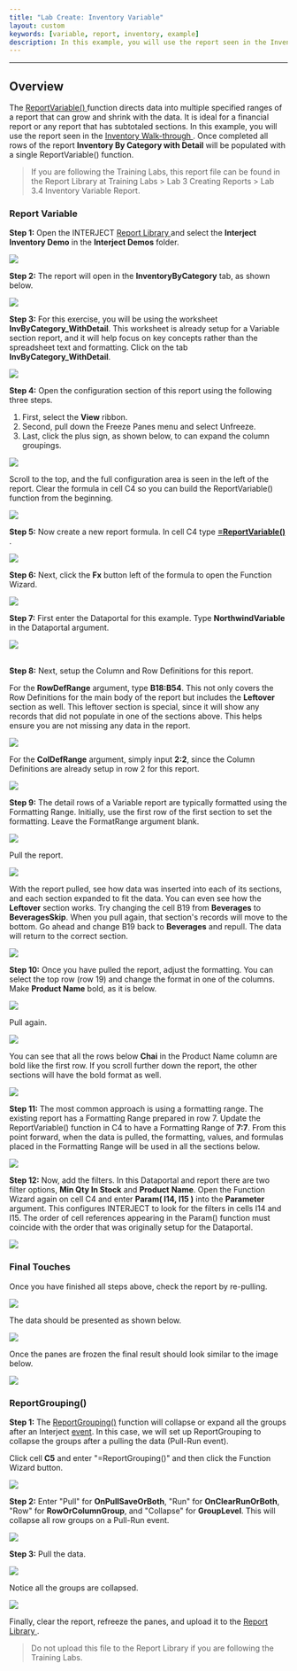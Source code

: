 ```yaml
---
title: "Lab Create: Inventory Variable"
layout: custom
keywords: [variable, report, inventory, example]
description: In this example, you will use the report seen in the Inventory Walk-through. Once completed all rows of the report Inventory By Category with Detail will be populated with a single ReportVariable() function. 
---
```

* * *

##  **Overview**   

The [ ReportVariable() ](/wIndex/ReportVariable.html) function directs data into multiple specified ranges of a report that can grow and shrink with the data. It is ideal for a financial report or any report that has subtotaled sections.  In this example, you will use the report seen in the [ Inventory Walk-through ](/wAbout/Inventory-Reports.html). Once completed all rows of the report **Inventory By Category with Detail** will be populated with a single ReportVariable() function. 

<blockquote class=lab_info>
  If you are following the Training Labs, this report file can be found in the Report Library at Training Labs > Lab 3 Creating Reports > Lab 3.4 Inventory Variable Report.
</blockquote>

###  Report Variable 

**Step 1:** Open the INTERJECT [ Report Library ](/wAbout/Report-Library-Basics.html) and select the **Interject Inventory Demo** in the **Interject Demos** folder. 

![](/images/L-Create-InventoryVar/01.png)
<br> 

**Step 2:** The report will open in the **InventoryByCategory** tab, as shown below. 

![](/images/L-Create-InventoryVar/02.png)
<br> 

**Step 3:** For this exercise, you will be using the worksheet **InvByCategory_WithDetail**. This worksheet is already setup for a Variable section report, and it will help focus on key concepts rather than the spreadsheet text and formatting. Click on the tab  **InvByCategory_WithDetail**. 

![](/images/L-Create-InventoryVar/03.png)
<br> 

**Step 4:** Open the configuration section of this report using the following three steps. 

1. First, select the **View** ribbon. 
2. Second, pull down the Freeze Panes menu and select Unfreeze. 
3. Last, click the plus sign, as shown below, to can expand the column groupings. 


![](/images/L-Create-InventoryVar/04.png)
<br> 

Scroll to the top, and  the full configuration area is seen  in the left of the report. Clear the formula in cell C4 so you can build the ReportVariable() function from the beginning. 

![](/images/L-Create-InventoryVar/05.png)


**Step 5:** Now create a new report formula. In cell C4 type [ **=ReportVariable()** ](/wIndex/ReportVariable.html). 

![](/images/L-Create-InventoryVar/06.png)
<br> 

**Step 6:** Next, click the **Fx** button left of the formula to open the Function Wizard. 

![](/images/L-Create-InventoryVar/07.png)
<br> 

**Step 7:** First enter the Dataportal for this example. Type  **NorthwindVariable** in the Dataportal argument.  

![](/images/L-Create-InventoryVar/08.png)   
<br>

**Step 8:** Next, setup the Column and Row Definitions for this report. 

For the **RowDefRange** argument, type **B18:B54**. This not only covers the Row Definitions for the main body of the report but includes the **Leftover** section as well. This leftover section is special, since it will show any records that did not populate in one of the sections above. This helps ensure you are not missing any data in the report.  

![](/images/L-Create-InventoryVar/09.png)
<br> 

For the **ColDefRange** argument, simply input **2:2**, since the Column Definitions are already setup in row 2 for this report. 

![](/images/L-Create-InventoryVar/10.png)
<br> 

**Step 9:** The detail rows of a Variable report are typically formatted using the Formatting Range. Initially, use the first row of the first section to set the formatting. Leave the FormatRange argument blank. 

![](/images/L-Create-InventoryVar/11.png)
<br> 

Pull the report.    

![](/images/L-Create-InventoryVar/12.png)
<br>

With the report pulled, see how data was inserted into each of its sections, and each section expanded to fit the data. You can even see how the **Leftover** section works. Try changing the cell B19 from **Beverages** to **BeveragesSkip**. When you pull again, that section's records will move to the bottom. Go ahead and change B19 back to **Beverages** and repull. The data will return to the correct section. 

![](/images/L-Create-InventoryVar/13.png) 
<br> 

**Step 10:** Once you have pulled the report, adjust the formatting. You can select the top row (row 19) and change the format in one of the columns. Make **Product Name** bold, as it is below. 

![](/images/L-Create-InventoryVar/14.png)
<br>

Pull again. 

![](/images/L-Create-InventoryVar/15.png)
<br> 

You can see that all the rows below **Chai** in the Product Name column are bold like the first row. If you scroll further down the report, the other sections will have the bold format as well. 

![](/images/L-Create-InventoryVar/16.png) 
<br>

**Step 11:** The most common approach is using a formatting range. The existing report has a Formatting Range prepared in row 7. Update the ReportVariable() function in C4 to have a Formatting Range of **7:7**. From this point forward,  when the data is pulled,  the formatting, values, and formulas placed in the Formatting Range will be used in all the sections below.    

![](/images/L-Create-InventoryVar/17.png) 
<br>

**Step 12:** Now, add the filters.  In this Dataportal and report there are two filter options, **Min Qty In Stock** and **Product** **Name**. Open the Function Wizard again on cell C4 and enter  **Param( I14,  I15  )** into the  **Parameter** argument. This configures INTERJECT to look for the filters in cells I14 and I15. The order of cell references appearing in the Param() function must coincide with the order that was originally setup for the Dataportal. 

![](/images/L-Create-InventoryVar/18.png)
<br>

###  Final Touches 

Once you have finished all steps above, check the report by re-pulling. 

![](/images/L-Create-InventoryVar/19.png)
<br> 

The data should be presented as shown below. 

![](/images/L-Create-InventoryVar/20.png)
<br> 

Once the panes are frozen the final result should look similar to the image below.   

![](/images/L-Create-InventoryVar/21.png)
<br>

### ReportGrouping()

**Step 1:** The [ReportGrouping()](/wIndex/ReportGrouping.html) function will collapse or expand all the groups after an Interject [event](/wIndex/Event-Functions-Landing.html). In this case, we will set up ReportGrouping to collapse the groups after a pulling the data (Pull-Run event).

Click cell **C5** and enter "=ReportGrouping()" and then click the Function Wizard button.

![](/images/L-Create-InventoryVar/ReportGroupingEntry.png)
<br>

**Step 2:** Enter "Pull" for **OnPullSaveOrBoth**, "Run" for **OnClearRunOrBoth**, "Row" for **RowOrColumnGroup**, and "Collapse" for **GroupLevel**. This will collapse all row groups on a Pull-Run event.

![](/images/L-Create-InventoryVar/ReportGroupingEntered.png)
<br>

**Step 3:** Pull the data.

![](/images/L-Create-InventoryVar/ReportGroupingPull.png)
<br>

Notice all the groups are collapsed.

![](/images/L-Create-InventoryVar/ReportGroupingRowsCollapsed.png)
<br>

Finally, clear the report, refreeze the panes, and upload it to the [ Report Library ](/wGetStarted/L-Create-UpdatingReportLibrary.html).

<blockquote class=lab_info>
  Do not upload this file to the Report Library if you are following the Training Labs.
</blockquote>
